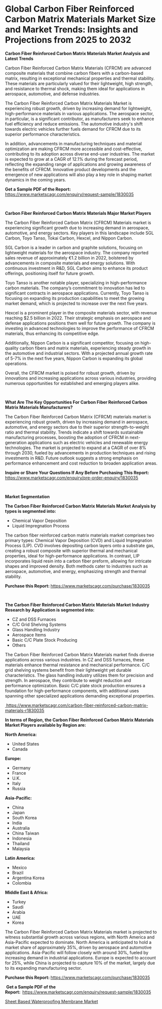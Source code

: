 <p><h1>Global Carbon Fiber Reinforced Carbon Matrix Materials Market Size and Market Trends: Insights and Projections from 2025 to 2032</h1></p><p><strong>Carbon Fiber Reinforced Carbon Matrix Materials Market Analysis and Latest Trends</strong></p>
<p><p>Carbon Fiber Reinforced Carbon Matrix Materials (CFRCM) are advanced composite materials that combine carbon fibers with a carbon-based matrix, resulting in exceptional mechanical properties and thermal stability. These materials are particularly valued for their lightweight, high strength, and resistance to thermal shock, making them ideal for applications in aerospace, automotive, and defense industries.</p><p>The Carbon Fiber Reinforced Carbon Matrix Materials Market is experiencing robust growth, driven by increasing demand for lightweight, high-performance materials in various applications. The aerospace sector, in particular, is a significant contributor, as manufacturers seek to enhance fuel efficiency and reduce emissions. The automotive industry's shift towards electric vehicles further fuels demand for CFRCM due to its superior performance characteristics. </p><p>In addition, advancements in manufacturing techniques and material optimization are making CFRCM more accessible and cost-effective, contributing to its adoption across diverse end-user industries. The market is expected to grow at a CAGR of 12.1% during the forecast period, reflecting the expanding range of applications and growing awareness of the benefits of CFRCM. Innovative product developments and the emergence of new applications will also play a key role in shaping market dynamics in the coming years.</p></p>
<p><strong>Get a Sample PDF of the Report:&nbsp;</strong> <a href="https://www.marketscagr.com/enquiry/request-sample/1830035?utm_campaign=2770&utm_medium=2&utm_source=Github&utm_content=ia&utm_term=03042025&utm_id=carbon-fiber-reinforced-carbon-matrix-materials">https://www.marketscagr.com/enquiry/request-sample/1830035</a></p>
<p>&nbsp;</p>
<p><strong>Carbon Fiber Reinforced Carbon Matrix Materials Major Market Players</strong></p>
<p><p>The Carbon Fiber Reinforced Carbon Matrix (CFRCM) Materials market is experiencing significant growth due to increasing demand in aerospace, automotive, and energy sectors. Key players in this landscape include SGL Carbon, Toyo Tanso, Tokai Carbon, Hexcel, and Nippon Carbon.</p><p>SGL Carbon is a leader in carbon and graphite solutions, focusing on lightweight materials for the aerospace industry. The company reported sales revenue of approximately €1.2 billion in 2022, bolstered by advancements in composite materials and energy solutions. With continuous investment in R&D, SGL Carbon aims to enhance its product offerings, positioning itself for future growth.</p><p>Toyo Tanso is another notable player, specializing in high-performance carbon materials. The company’s commitment to innovation has led to significant contracts in aerospace applications. Currently, Toyo Tanso is focusing on expanding its production capabilities to meet the growing market demand, which is projected to increase over the next five years.</p><p>Hexcel is a prominent player in the composite materials sector, with revenue reaching $2.5 billion in 2022. Their strategic emphasis on aerospace and defense applications positions them well for future growth. The company is investing in advanced technologies to improve the performance of CFRCM materials, thus enhancing its competitive edge.</p><p>Additionally, Nippon Carbon is a significant competitor, focusing on high-quality carbon fibers and matrix materials, experiencing steady growth in the automotive and industrial sectors. With a projected annual growth rate of 5-7% in the next five years, Nippon Carbon is expanding its global operations.</p><p>Overall, the CFRCM market is poised for robust growth, driven by innovations and increasing applications across various industries, providing numerous opportunities for established and emerging players alike.</p></p>
<p>&nbsp;</p>
<p><strong>What Are The Key Opportunities For Carbon Fiber Reinforced Carbon Matrix Materials Manufacturers?</strong></p>
<p><p>The Carbon Fiber Reinforced Carbon Matrix (CFRCM) materials market is experiencing robust growth, driven by increasing demand in aerospace, automotive, and energy sectors due to their superior strength-to-weight ratio and thermal stability. Trends indicate a shift towards sustainable manufacturing processes, boosting the adoption of CFRCM in next-generation applications such as electric vehicles and renewable energy technologies. The market is projected to expand at a CAGR of over 8% through 2030, fueled by advancements in production techniques and rising investments in R&D. Future outlook suggests a strong emphasis on performance enhancement and cost reduction to broaden application areas.</p></p>
<p><strong>Inquire or Share Your Questions If Any Before Purchasing This Report:</strong> <a href="https://www.marketscagr.com/enquiry/pre-order-enquiry/1830035?utm_campaign=2770&utm_medium=2&utm_source=Github&utm_content=ia&utm_term=03042025&utm_id=carbon-fiber-reinforced-carbon-matrix-materials">https://www.marketscagr.com/enquiry/pre-order-enquiry/1830035</a></p>
<p>&nbsp;</p>
<p><strong>Market Segmentation</strong></p>
<p><strong>The Carbon Fiber Reinforced Carbon Matrix Materials Market Analysis by types is segmented into:</strong></p>
<p><ul><li>Chemical Vapor Deposition</li><li>Liquid Impregnation Process</li></ul></p>
<p><p>The carbon fiber reinforced carbon matrix materials market comprises two primary types: Chemical Vapor Deposition (CVD) and Liquid Impregnation Process (LIP). CVD involves depositing carbon layers onto a substrate gas, creating a robust composite with superior thermal and mechanical properties, ideal for high-performance applications. In contrast, LIP incorporates liquid resin into a carbon fiber preform, allowing for intricate shapes and improved density. Both methods cater to industries such as aerospace, automotive, and energy, emphasizing strength and thermal stability.</p></p>
<p><strong>Purchase this Report:&nbsp;</strong><a href="https://www.marketscagr.com/purchase/1830035?utm_campaign=2770&utm_medium=2&utm_source=Github&utm_content=ia&utm_term=03042025&utm_id=carbon-fiber-reinforced-carbon-matrix-materials">https://www.marketscagr.com/purchase/1830035</a></p>
<p>&nbsp;</p>
<p><strong>The Carbon Fiber Reinforced Carbon Matrix Materials Market Industry Research by Application is segmented into:</strong></p>
<p><ul><li>CZ and DSS Furnaces</li><li>C/C Grid Shelving Systems</li><li>Glass Handling Industry</li><li>Aerospace Items</li><li>Basic C/C Plate Stock Producing</li><li>Others</li></ul></p>
<p><p>The Carbon Fiber Reinforced Carbon Matrix Materials market finds diverse applications across various industries. In CZ and DSS furnaces, these materials enhance thermal resistance and mechanical performance. C/C grid shelving systems benefit from their lightweight yet durable characteristics. The glass handling industry utilizes them for precision and strength. In aerospace, they contribute to weight reduction and performance optimization. Basic C/C plate stock production ensures a foundation for high-performance components, with additional uses spanning other specialized applications demanding exceptional properties.</p></p>
<p><a href="https://www.marketscagr.com/carbon-fiber-reinforced-carbon-matrix-materials-r1830035?utm_campaign=2770&utm_medium=2&utm_source=Github&utm_content=ia&utm_term=03042025&utm_id=carbon-fiber-reinforced-carbon-matrix-materials">&nbsp;https://www.marketscagr.com/carbon-fiber-reinforced-carbon-matrix-materials-r1830035</a></p>
<p><strong>In terms of Region, the Carbon Fiber Reinforced Carbon Matrix Materials Market Players available by Region are:</strong></p>
<p>
    <p> <strong> North America: </strong>
        <ul>
            <li>United States</li>
            <li>Canada</li>
        </ul>
        </p> 
    <p> <strong> Europe: </strong>
        <ul>
            <li>Germany</li>
            <li>France</li>
            <li>U.K.</li>
            <li>Italy</li>
            <li>Russia</li>
        </ul>
        </p> 
    <p> <strong> Asia-Pacific: </strong>
        <ul>
            <li>China</li>
            <li>Japan</li>
            <li>South Korea</li>
            <li>India</li>
            <li>Australia</li>
            <li>China Taiwan</li>
            <li>Indonesia</li>
            <li>Thailand</li>
            <li>Malaysia</li>
        </ul>
        </p> 
    <p> <strong> Latin America: </strong>
        <ul>
            <li>Mexico</li>
            <li>Brazil</li>
            <li>Argentina Korea</li>
            <li>Colombia</li>
        </ul>
        </p> 
    <p> <strong> Middle East & Africa: </strong>
        <ul>
            <li>Turkey</li>
            <li>Saudi</li>
            <li>Arabia</li>
            <li>UAE</li>
            <li>Korea</li>
        </ul>
    </p>
    </p>
<p><p>The Carbon Fiber Reinforced Carbon Matrix Materials market is projected to witness substantial growth across various regions, with North America and Asia-Pacific expected to dominate. North America is anticipated to hold a market share of approximately 35%, driven by aerospace and automotive applications. Asia-Pacific will follow closely with around 30%, fueled by increasing demand in industrial applications. Europe is expected to account for 25%, while China is projected to capture 10% of the market, largely due to its expanding manufacturing sector.</p></p>
<p><strong>Purchase this Report: </strong><a href="https://www.marketscagr.com/purchase/1830035?utm_campaign=2770&utm_medium=2&utm_source=Github&utm_content=ia&utm_term=03042025&utm_id=carbon-fiber-reinforced-carbon-matrix-materials">https://www.marketscagr.com/purchase/1830035</a></p>
<p>&nbsp;<strong>Get a Sample PDF of the Report:&nbsp;&nbsp;</strong><a href="https://www.marketscagr.com/enquiry/request-sample/1830035?utm_campaign=2770&utm_medium=2&utm_source=Github&utm_content=ia&utm_term=03042025&utm_id=carbon-fiber-reinforced-carbon-matrix-materials">https://www.marketscagr.com/enquiry/request-sample/1830035</a></p>
<p><strong></strong></p>
<p><p><a href="https://github.com/berbelsagwan/Market-Research-Report-List-1/blob/main/sheet-based-waterproofing-membrane-market.md?utm_campaign=2770&utm_medium=2&utm_source=Github&utm_content=ia&utm_term=03042025&utm_id=carbon-fiber-reinforced-carbon-matrix-materials">Sheet Based Waterproofing Membrane Market</a></p></p>